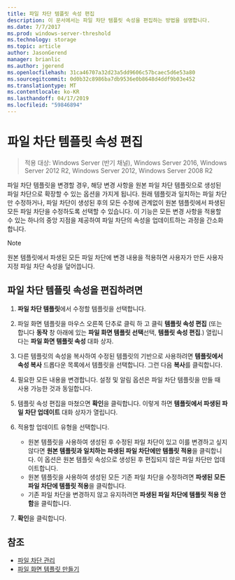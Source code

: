 ```yaml
---
title: 파일 차단 템플릿 속성 편집
description: 이 문서에서는 파일 차단 템플릿 속성을 편집하는 방법을 설명합니다.
ms.date: 7/7/2017
ms.prod: windows-server-threshold
ms.technology: storage
ms.topic: article
author: JasonGerend
manager: brianlic
ms.author: jgerend
ms.openlocfilehash: 31ca46707a32d23a5dd9606c57bcaec5d6e53a80
ms.sourcegitcommit: 0d0b32c8986ba7db9536e0b8648d4ddf9b03e452
ms.translationtype: MT
ms.contentlocale: ko-KR
ms.lasthandoff: 04/17/2019
ms.locfileid: "59846894"
---
```

# <a name="edit-file-screen-template-properties"></a>파일 차단 템플릿 속성 편집

> 적용 대상: Windows Server (반기 채널), Windows Server 2016, Windows Server 2012 R2, Windows Server 2012, Windows Server 2008 R2

파일 차단 템플릿을 변경할 경우, 해당 변경 사항을 원본 파일 차단 템플릿으로 생성된 파일 차단으로 확장할 수 있는 옵션을 가지게 됩니다. 원래 템플릿과 일치하는 파일 차단만 수정하거나, 파일 차단이 생성된 후의 모든 수정에 관계없이 원본 템플릿에서 파생된 모든 파일 차단을 수정하도록 선택할 수 있습니다. 이 기능은 모든 변경 사항을 적용할 수 있는 하나의 중앙 지점을 제공하여 파일 차단의 속성을 업데이트하는 과정을 간소화합니다.

> [!Note]
> 원본 템플릿에서 파생된 모든 파일 차단에 변경 내용을 적용하면 사용자가 만든 사용자 지정 파일 차단 속성을 덮어씁니다.

## <a name="to-edit-file-screen-template-properties"></a>파일 차단 템플릿 속성을 편집하려면

1.  **파일 차단 템플릿**에서 수정할 템플릿을 선택합니다.

2.  파일 화면 템플릿을 마우스 오른쪽 단추로 클릭 하 고 클릭 **템플릿 속성 편집** (또는 합니다 **동작** 창 아래에 있는 **파일 화면 템플릿 선택**선택,  **템플릿 속성 편집**.) 열립니다는 **파일 화면 템플릿 속성** 대화 상자.

3.  다른 템플릿의 속성을 복사하여 수정된 템플릿의 기반으로 사용하려면 **템플릿에서 속성 복사** 드롭다운 목록에서 템플릿을 선택합니다. 그런 다음 **복사**를 클릭합니다.

4.  필요한 모든 내용을 변경합니다. 설정 및 알림 옵션은 파일 차단 템플릿을 만들 때 사용 가능한 것과 동일합니다.

5.  템플릿 속성 편집을 마쳤으면 **확인**을 클릭합니다. 이렇게 하면 **템플릿에서 파생된 파일 차단 업데이트** 대화 상자가 열립니다.

6.  적용할 업데이트 유형을 선택합니다.

    -   원본 템플릿을 사용하여 생성된 후 수정된 파일 차단이 있고 이를 변경하고 싶지 않다면 **원본 템플릿과 일치하는 파생된 파일 차단에만 템플릿 적용**을 클릭합니다. 이 옵션은 원본 템플릿 속성으로 생성된 후 편집되지 않은 파일 차단만 업데이트합니다.
    -   원본 템플릿을 사용하여 생성된 모든 기존 파일 차단을 수정하려면 **파생된 모든 파일 차단에 템플릿 적용**을 클릭합니다.
    -   기존 파일 차단을 변경하지 않고 유지하려면 **파생된 파일 차단에 템플릿 적용 안 함**을 클릭합니다.

7.  **확인**을 클릭합니다.

## <a name="see-also"></a>참조

-   [파일 차단 관리](file-screening-management.md)
-   [파일 화면 템플릿 만들기](create-file-screen-template.md)


